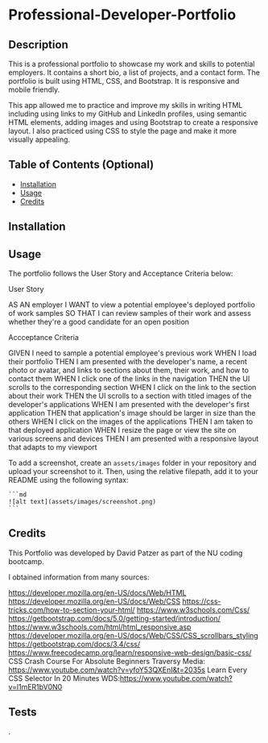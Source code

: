 # Professional-Developer-Portfolio

## Description
 
 This is a professional portfolio to showcase my work and skills to potential employers. It contains a short bio, a list of projects, and a contact form. The portfolio is built using HTML, CSS, and Bootstrap. It is responsive and mobile friendly.

 This app allowed me to practice and improve my skills in writing HTML including using links to my GitHub and LinkedIn profiles, using semantic HTML elements, adding images and using Bootstrap to create a responsive layout. I also practiced using CSS to style the page and make it more visually appealing.




## Table of Contents (Optional)



- [Installation](#installation)
- [Usage](#usage)
- [Credits](#credits)


## Installation



## Usage

The portfolio follows the User Story and Acceptance Criteria below:

User Story

AS AN employer
I WANT to view a potential employee's deployed portfolio of work samples
SO THAT I can review samples of their work and assess whether they're a good candidate for an open position

Accceptance Criteria

GIVEN I need to sample a potential employee's previous work
WHEN I load their portfolio
THEN I am presented with the developer's name, a recent photo or avatar, and links to sections about them, their work, and how to contact them
WHEN I click one of the links in the navigation
THEN the UI scrolls to the corresponding section
WHEN I click on the link to the section about their work
THEN the UI scrolls to a section with titled images of the developer's applications
WHEN I am presented with the developer's first application
THEN that application's image should be larger in size than the others
WHEN I click on the images of the applications
THEN I am taken to that deployed application
WHEN I resize the page or view the site on various screens and devices
THEN I am presented with a responsive layout that adapts to my viewport




To add a screenshot, create an `assets/images` folder in your repository and upload your screenshot to it. Then, using the relative filepath, add it to your README using the following syntax:

    ```md
    ![alt text](assets/images/screenshot.png)
    ```

## Credits

This Portfolio was developed by David Patzer as part of the NU coding bootcamp. 

I obtained information from many sources:

https://developer.mozilla.org/en-US/docs/Web/HTML
https://developer.mozilla.org/en-US/docs/Web/CSS
https://css-tricks.com/how-to-section-your-html/
https://www.w3schools.com/Css/
https://getbootstrap.com/docs/5.0/getting-started/introduction/
https://www.w3schools.com/html/html_responsive.asp
https://developer.mozilla.org/en-US/docs/Web/CSS/CSS_scrollbars_styling
https://getbootstrap.com/docs/3.4/css/
https://www.freecodecamp.org/learn/responsive-web-design/basic-css/
CSS Crash Course For Absolute Beginners Traversy Media: https://www.youtube.com/watch?v=yfoY53QXEnI&t=2035s
Learn Every CSS Selector In 20 Minutes WDS:https://www.youtube.com/watch?v=l1mER1bV0N0

## Tests

.